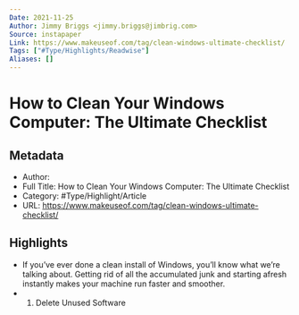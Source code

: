 ```yaml
---
Date: 2021-11-25
Author: Jimmy Briggs <jimmy.briggs@jimbrig.com>
Source: instapaper
Link: https://www.makeuseof.com/tag/clean-windows-ultimate-checklist/
Tags: ["#Type/Highlights/Readwise"]
Aliases: []
---
```

# How to Clean Your Windows Computer: The Ultimate Checklist

## Metadata
- Author: 
- Full Title: How to Clean Your Windows Computer: The Ultimate Checklist
- Category: #Type/Highlight/Article
- URL: https://www.makeuseof.com/tag/clean-windows-ultimate-checklist/

## Highlights
- If you’ve ever done a clean install of Windows, you’ll know what we’re talking about. Getting rid of all the accumulated junk and starting afresh instantly makes your machine run faster and smoother.
- 1. Delete Unused Software
